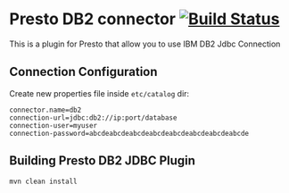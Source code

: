 # Presto DB2 connector [![Build Status](https://travis-ci.com/IBM/presto-db2.svg?branch=master)](https://travis-ci.com/IBM/presto-db2)

This is a plugin for Presto that allow you to use IBM DB2 Jdbc Connection

## Connection Configuration

Create new properties file inside `etc/catalog` dir:

    connector.name=db2
    connection-url=jdbc:db2://ip:port/database
    connection-user=myuser
    connection-password=abcdeabcdeabcdeabcdeabcdeabcdeabcdeabcde

## Building Presto DB2 JDBC Plugin

    mvn clean install
